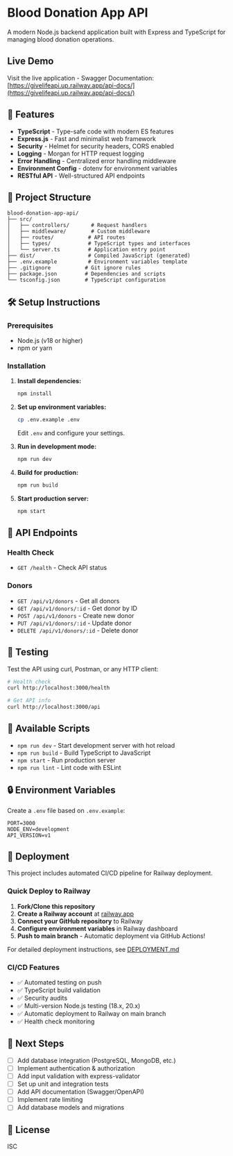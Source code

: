 # Blood Donation App API

A modern Node.js backend application built with Express and TypeScript for managing blood donation operations.

## Live Demo

Visit the live application - Swagger Documentation: [https://givelifeapi.up.railway.app/api-docs/](https://givelifeapi.up.railway.app/api-docs/)

## 🚀 Features

- **TypeScript** - Type-safe code with modern ES features
- **Express.js** - Fast and minimalist web framework
- **Security** - Helmet for security headers, CORS enabled
- **Logging** - Morgan for HTTP request logging
- **Error Handling** - Centralized error handling middleware
- **Environment Config** - dotenv for environment variables
- **RESTful API** - Well-structured API endpoints

## 📁 Project Structure

```
blood-donation-app-api/
├── src/
│   ├── controllers/       # Request handlers
│   ├── middleware/        # Custom middleware
│   ├── routes/           # API routes
│   ├── types/            # TypeScript types and interfaces
│   └── server.ts         # Application entry point
├── dist/                 # Compiled JavaScript (generated)
├── .env.example          # Environment variables template
├── .gitignore           # Git ignore rules
├── package.json         # Dependencies and scripts
└── tsconfig.json        # TypeScript configuration
```

## 🛠️ Setup Instructions

### Prerequisites

- Node.js (v18 or higher)
- npm or yarn

### Installation

1. **Install dependencies:**
   ```bash
   npm install
   ```

2. **Set up environment variables:**
   ```bash
   cp .env.example .env
   ```
   Edit `.env` and configure your settings.

3. **Run in development mode:**
   ```bash
   npm run dev
   ```

4. **Build for production:**
   ```bash
   npm run build
   ```

5. **Start production server:**
   ```bash
   npm start
   ```

## 📡 API Endpoints

### Health Check
- `GET /health` - Check API status

### Donors
- `GET /api/v1/donors` - Get all donors
- `GET /api/v1/donors/:id` - Get donor by ID
- `POST /api/v1/donors` - Create new donor
- `PUT /api/v1/donors/:id` - Update donor
- `DELETE /api/v1/donors/:id` - Delete donor

## 🧪 Testing

Test the API using curl, Postman, or any HTTP client:

```bash
# Health check
curl http://localhost:3000/health

# Get API info
curl http://localhost:3000/api
```

## 📝 Available Scripts

- `npm run dev` - Start development server with hot reload
- `npm run build` - Build TypeScript to JavaScript
- `npm start` - Run production server
- `npm run lint` - Lint code with ESLint

## 🔒 Environment Variables

Create a `.env` file based on `.env.example`:

```env
PORT=3000
NODE_ENV=development
API_VERSION=v1
```

## 🚀 Deployment

This project includes automated CI/CD pipeline for Railway deployment.

### Quick Deploy to Railway

1. **Fork/Clone this repository**
2. **Create a Railway account** at [railway.app](https://railway.app)
3. **Connect your GitHub repository** to Railway
4. **Configure environment variables** in Railway dashboard
5. **Push to main branch** - Automatic deployment via GitHub Actions!

For detailed deployment instructions, see [DEPLOYMENT.md](./DEPLOYMENT.md)

### CI/CD Features

- ✅ Automated testing on push
- ✅ TypeScript build validation
- ✅ Security audits
- ✅ Multi-version Node.js testing (18.x, 20.x)
- ✅ Automatic deployment to Railway on main branch
- ✅ Health check monitoring

## 🚧 Next Steps

- [ ] Add database integration (PostgreSQL, MongoDB, etc.)
- [ ] Implement authentication & authorization
- [ ] Add input validation with express-validator
- [ ] Set up unit and integration tests
- [ ] Add API documentation (Swagger/OpenAPI)
- [ ] Implement rate limiting
- [ ] Add database models and migrations

## 📄 License

ISC
